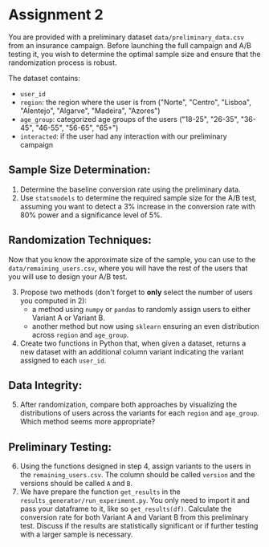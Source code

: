 # Assignment 2

You are provided with a preliminary dataset `data/preliminary_data.csv` from an insurance campaign. Before launching the full campaign and A/B testing it, you wish to determine the optimal sample size and ensure that the randomization process is robust.

The dataset contains:

- `user_id`
- `region`: the region where the user is from ("Norte", "Centro", "Lisboa", "Alentejo", "Algarve", "Madeira", "Azores")
- `age_group`: categorized age groups of the users ("18-25", "26-35", "36-45", "46-55", "56-65", "65+")
- `interacted`: if the user had any interaction with our preliminary campaign

## Sample Size Determination:

1. Determine the baseline conversion rate using the preliminary data.
2. Use `statsmodels` to determine the required sample size for the A/B test, assuming you want to detect a 3% increase in the conversion rate with 80% power and a significance level of 5%.

## Randomization Techniques:

Now that you know the approximate size of the sample, you can use to the `data/remaining_users.csv`, where you will have the rest of the users that you will use to design your A/B test. 

3. Propose two methods (don't forget to **only** select the number of users you computed in 2):
    * a method using `numpy` or `pandas` to randomly assign users to either Variant A or Variant B.
    * another method but now using `sklearn` ensuring an even distribution across `region` and `age_group`.
4. Create two functions in Python that, when given a dataset, returns a new dataset with an additional column variant indicating the variant assigned to each `user_id`.

## Data Integrity:

5. After randomization, compare both approaches by visualizing the distributions of users across the variants for each `region` and `age_group`. Which method seems more appropriate?

## Preliminary Testing:

6. Using the functions designed in step 4, assign variants to the users in the `remaining_users.csv`. The column should be called `version` and the versions should be called `A` and `B`. 
7. We have prepare the function `get_results` in the `results_generator/run_experiment.py`. You only need to import it and pass your dataframe to it, like so `get_results(df)`. Calculate the conversion rate for both Variant A and Variant B from this preliminary test. Discuss if the results are statistically significant or if further testing with a larger sample is necessary.


